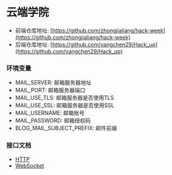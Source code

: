 # 云端学院

- 前端仓库地址: [https://github.com/zhongjialiang/hack-week](https://github.com/zhongjialiang/hack-week)
- 后端仓库地址: [https://github.com/yangchen29/Hack_up](https://github.com/yangchen29/Hack_up)

### 环境变量
- MAIL_SERVER: 邮箱服务器地址
- MAIL_PORT: 邮箱服务器端口
- MAIL_USE_TLS: 邮箱服务器是否使用TLS
- MAIL_USE_SSL: 邮箱服务器是否使用SSL
- MAIL_USERNAME: 邮箱账号
- MAIL_PASSWORD: 邮箱授权码
- BLOG_MAIL_SUBJECT_PREFIX: 邮件前缀

### 接口文档
- [HTTP](https://github.com/yangchen29/Hack_up/blob/master/ApiDoc/ApiDoc_http.md)
- [WebSocket](https://github.com/yangchen29/Hack_up/blob/master/ApiDoc/ApiDoc_websocket.md)

